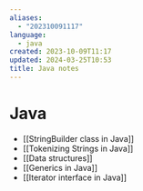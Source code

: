 ```yaml
---
aliases:
  - "202310091117"
language:
  - java
created: 2023-10-09T11:17
updated: 2024-03-25T10:53
title: Java notes
---
```

# Java
- [[StringBuilder class in Java]]
- [[Tokenizing Strings in Java]]
- [[Data structures]]
- [[Generics in Java]]
- [[Iterator interface in Java]]